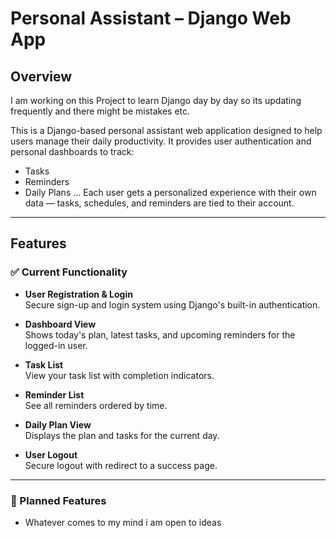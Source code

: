 # Personal Assistant – Django Web App

## Overview

I am working on this Project to learn Django day by day so its updating frequently and there might be mistakes etc.

This is a Django-based personal assistant web application designed to help users manage their daily productivity. It provides user authentication and personal dashboards to track:

- Tasks
- Reminders
- Daily Plans
...
Each user gets a personalized experience with their own data — tasks, schedules, and reminders are tied to their account.

---

## Features

### ✅ Current Functionality

- **User Registration & Login**  
  Secure sign-up and login system using Django's built-in authentication.

- **Dashboard View**  
  Shows today's plan, latest tasks, and upcoming reminders for the logged-in user.

- **Task List**  
  View your task list with completion indicators.

- **Reminder List**  
  See all reminders ordered by time.

- **Daily Plan View**  
  Displays the plan and tasks for the current day.

- **User Logout**  
  Secure logout with redirect to a success page.

---

### 🚧 Planned Features

 - Whatever comes to my mind i am open to ideas
